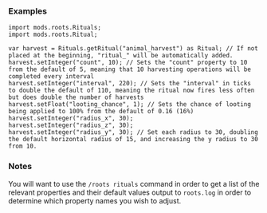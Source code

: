 ### Examples

```zenscript
import mods.roots.Rituals;
import mods.roots.Ritual;

var harvest = Rituals.getRitual("animal_harvest") as Ritual; // If not placed at the beginning, "ritual_" will be automatically added.
harvest.setInteger("count", 10); // Sets the "count" property to 10 from the default of 5, meaning that 10 harvesting operations will be completed every interval
harvest.setInteger("interval", 220); // Sets the "interval" in ticks to double the default of 110, meaning the ritual now fires less often but does double the number of harvests
harvest.setFloat("looting_chance", 1); // Sets the chance of looting being applied to 100% from the default of 0.16 (16%)
harvest.setInteger("radius_x", 30);
harvest.setInteger("radius_z", 30);
harvest.setInteger("radius_y", 30); // Set each radius to 30, doubling the default horizontal radius of 15, and increasing the y radius to 30 from 10.
```

### Notes

You will want to use the `/roots rituals` command in order to get a list of the relevant properties and their default values output to `roots.log` in order to determine which property names you wish to adjust.